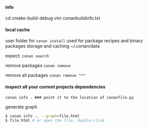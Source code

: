 #### info
cd cmake-build-debug
vim conanbuildinfo.txt

#### local cache
user folder for `conan install`
used for package recipes and binary packages storage and caching
~/.conan/data

expect:
`conan search`

remove packages
`conan remove`

remove all packages
`conan remove "*"`

#### inspect all your current projects dependencies
`conan info . ### point it to the location of conanfile.py`

generate graph
```bash
$ conan info .. --graph=file.html
$ file.html # or open the file, double-click
```